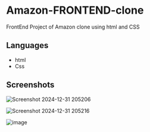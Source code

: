 # Amazon-FRONTEND-clone
FrontEnd Project of Amazon clone using html and CSS

## Languages
- html
- Css
  
## Screenshots

![Screenshot 2024-12-31 205206](https://github.com/user-attachments/assets/666757c7-8f53-48f0-af71-59deca798ab5)

![Screenshot 2024-12-31 205216](https://github.com/user-attachments/assets/37e95fbd-c097-4d09-9b98-7f2394758910)

![image](https://github.com/user-attachments/assets/0f3c1001-61dd-4eb1-ac64-01b38e7552e3)
